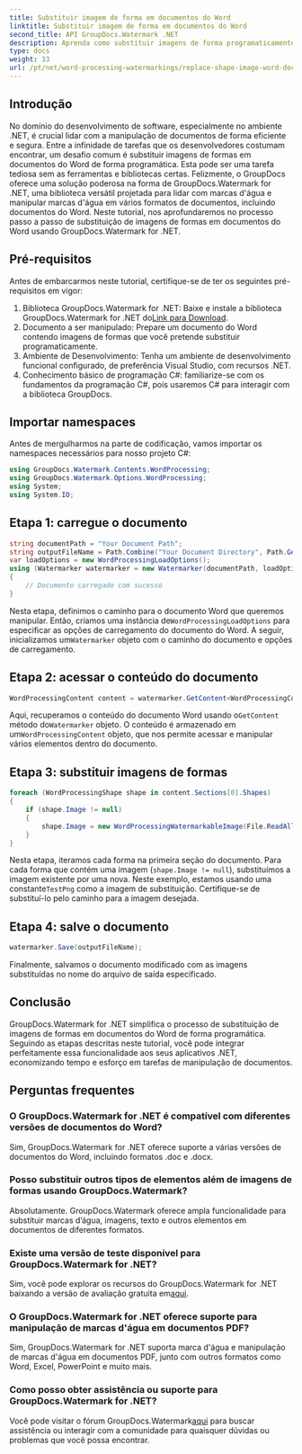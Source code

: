 ```yaml
---
title: Substituir imagem de forma em documentos do Word
linktitle: Substituir imagem de forma em documentos do Word
second_title: API GroupDocs.Watermark .NET
description: Aprenda como substituir imagens de forma programaticamente em documentos do Word usando GroupDocs.Watermark for .NET. Simplifique as tarefas de manipulação de documentos sem esforço.
type: docs
weight: 33
url: /pt/net/word-processing-watermarkings/replace-shape-image-word-docs/
---
```

## Introdução
No domínio do desenvolvimento de software, especialmente no ambiente .NET, é crucial lidar com a manipulação de documentos de forma eficiente e segura. Entre a infinidade de tarefas que os desenvolvedores costumam encontrar, um desafio comum é substituir imagens de formas em documentos do Word de forma programática. Esta pode ser uma tarefa tediosa sem as ferramentas e bibliotecas certas.
Felizmente, o GroupDocs oferece uma solução poderosa na forma de GroupDocs.Watermark for .NET, uma biblioteca versátil projetada para lidar com marcas d'água e manipular marcas d'água em vários formatos de documentos, incluindo documentos do Word. Neste tutorial, nos aprofundaremos no processo passo a passo de substituição de imagens de formas em documentos do Word usando GroupDocs.Watermark for .NET.
## Pré-requisitos
Antes de embarcarmos neste tutorial, certifique-se de ter os seguintes pré-requisitos em vigor:
1.  Biblioteca GroupDocs.Watermark for .NET: Baixe e instale a biblioteca GroupDocs.Watermark for .NET do[Link para Download](https://releases.groupdocs.com/Watermark/net/).
2. Documento a ser manipulado: Prepare um documento do Word contendo imagens de formas que você pretende substituir programaticamente.
3. Ambiente de Desenvolvimento: Tenha um ambiente de desenvolvimento funcional configurado, de preferência Visual Studio, com recursos .NET.
4. Conhecimento básico de programação C#: familiarize-se com os fundamentos da programação C#, pois usaremos C# para interagir com a biblioteca GroupDocs.
## Importar namespaces
Antes de mergulharmos na parte de codificação, vamos importar os namespaces necessários para nosso projeto C#:
```csharp
using GroupDocs.Watermark.Contents.WordProcessing;
using GroupDocs.Watermark.Options.WordProcessing;
using System;
using System.IO;
```
## Etapa 1: carregue o documento
```csharp
string documentPath = "Your Document Path";
string outputFileName = Path.Combine("Your Document Directory", Path.GetFileName(documentPath));
var loadOptions = new WordProcessingLoadOptions();
using (Watermarker watermarker = new Watermarker(documentPath, loadOptions))
{
    // Documento carregado com sucesso
}
```
 Nesta etapa, definimos o caminho para o documento Word que queremos manipular. Então, criamos uma instância de`WordProcessingLoadOptions` para especificar as opções de carregamento do documento do Word. A seguir, inicializamos um`Watermarker` objeto com o caminho do documento e opções de carregamento.
## Etapa 2: acessar o conteúdo do documento
```csharp
WordProcessingContent content = watermarker.GetContent<WordProcessingContent>();
```
 Aqui, recuperamos o conteúdo do documento Word usando o`GetContent` método do`Watermarker` objeto. O conteúdo é armazenado em um`WordProcessingContent` objeto, que nos permite acessar e manipular vários elementos dentro do documento.
## Etapa 3: substituir imagens de formas
```csharp
foreach (WordProcessingShape shape in content.Sections[0].Shapes)
{
    if (shape.Image != null)
    {
        shape.Image = new WordProcessingWatermarkableImage(File.ReadAllBytes(Constants.TestPng));
    }
}
```
Nesta etapa, iteramos cada forma na primeira seção do documento. Para cada forma que contém uma imagem (`shape.Image != null`), substituímos a imagem existente por uma nova. Neste exemplo, estamos usando uma constante`TestPng` como a imagem de substituição. Certifique-se de substituí-lo pelo caminho para a imagem desejada.
## Etapa 4: salve o documento
```csharp
watermarker.Save(outputFileName);
```
Finalmente, salvamos o documento modificado com as imagens substituídas no nome do arquivo de saída especificado.

## Conclusão
GroupDocs.Watermark for .NET simplifica o processo de substituição de imagens de formas em documentos do Word de forma programática. Seguindo as etapas descritas neste tutorial, você pode integrar perfeitamente essa funcionalidade aos seus aplicativos .NET, economizando tempo e esforço em tarefas de manipulação de documentos.
## Perguntas frequentes
### O GroupDocs.Watermark for .NET é compatível com diferentes versões de documentos do Word?
Sim, GroupDocs.Watermark for .NET oferece suporte a várias versões de documentos do Word, incluindo formatos .doc e .docx.
### Posso substituir outros tipos de elementos além de imagens de formas usando GroupDocs.Watermark?
Absolutamente. GroupDocs.Watermark oferece ampla funcionalidade para substituir marcas d’água, imagens, texto e outros elementos em documentos de diferentes formatos.
### Existe uma versão de teste disponível para GroupDocs.Watermark for .NET?
 Sim, você pode explorar os recursos do GroupDocs.Watermark for .NET baixando a versão de avaliação gratuita em[aqui](https://releases.groupdocs.com/).
### O GroupDocs.Watermark for .NET oferece suporte para manipulação de marcas d'água em documentos PDF?
Sim, GroupDocs.Watermark for .NET suporta marca d'água e manipulação de marcas d'água em documentos PDF, junto com outros formatos como Word, Excel, PowerPoint e muito mais.
### Como posso obter assistência ou suporte para GroupDocs.Watermark for .NET?
 Você pode visitar o fórum GroupDocs.Watermark[aqui](https://forum.groupdocs.com/c/watermark/19) para buscar assistência ou interagir com a comunidade para quaisquer dúvidas ou problemas que você possa encontrar.